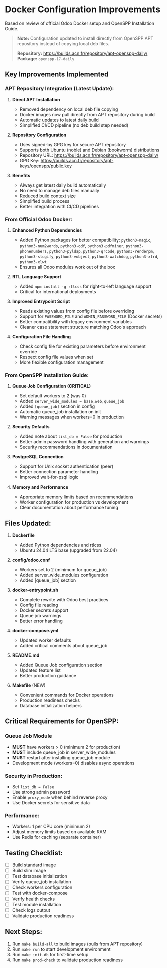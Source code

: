 # Docker Configuration Improvements

Based on review of official Odoo Docker setup and OpenSPP Installation Guide.

> **Note:** Configuration updated to install directly from OpenSPP APT repository instead of copying local deb files.
> 
> **Repository:** https://builds.acn.fr/repository/apt-openspp-daily/
> **Package:** `openspp-17-daily`

## Key Improvements Implemented

### APT Repository Integration (Latest Update):

1. **Direct APT Installation**
   - Removed dependency on local deb file copying
   - Docker images now pull directly from APT repository during build
   - Automatic updates to latest daily build
   - Simplified CI/CD pipeline (no deb build step needed)

2. **Repository Configuration**
   - Uses signed-by GPG key for secure APT repository
   - Supports both Ubuntu (noble) and Debian (bookworm) distributions
   - Repository URL: https://builds.acn.fr/repository/apt-openspp-daily/
   - GPG Key: https://builds.acn.fr/repository/apt-keys/openspp/public.key

3. **Benefits**
   - Always get latest daily build automatically
   - No need to manage deb files manually
   - Reduced build context size
   - Simplified build process
   - Better integration with CI/CD pipelines

### From Official Odoo Docker:

1. **Enhanced Python Dependencies**
   - Added Python packages for better compatibility: `python3-magic`, `python3-num2words`, `python3-odf`, `python3-pdfminer`, `python3-phonenumbers`, `python3-pyldap`, `python3-qrcode`, `python3-renderpm`, `python3-slugify`, `python3-vobject`, `python3-watchdog`, `python3-xlrd`, `python3-xlwt`
   - Ensures all Odoo modules work out of the box

2. **RTL Language Support**
   - Added `npm install -g rtlcss` for right-to-left language support
   - Critical for international deployments

3. **Improved Entrypoint Script**
   - Reads existing values from config file before overriding
   - Support for `PASSWORD_FILE` and `ADMIN_PASSWORD_FILE` (Docker secrets)
   - Better compatibility with legacy environment variables
   - Cleaner case statement structure matching Odoo's approach

4. **Configuration File Handling**
   - Check config file for existing parameters before environment override
   - Respect config file values when set
   - More flexible configuration management

### From OpenSPP Installation Guide:

1. **Queue Job Configuration (CRITICAL)**
   - Set default workers to 2 (was 0)
   - Added `server_wide_modules = base,web,queue_job`
   - Added `[queue_job]` section in config
   - Automatic queue_job installation on init
   - Warning messages when workers=0 in production

2. **Security Defaults**
   - Added note about `list_db = False` for production
   - Better admin password handling with generation and warnings
   - Security recommendations in documentation

3. **PostgreSQL Connection**
   - Support for Unix socket authentication (peer)
   - Better connection parameter handling
   - Improved wait-for-psql logic

4. **Memory and Performance**
   - Appropriate memory limits based on recommendations
   - Worker configuration for production vs development
   - Clear documentation about performance tuning

## Files Updated:

1. **Dockerfile**
   - Added Python dependencies and rtlcss
   - Ubuntu 24.04 LTS base (upgraded from 22.04)

2. **config/odoo.conf**
   - Workers set to 2 (minimum for queue_job)
   - Added server_wide_modules configuration
   - Added [queue_job] section

3. **docker-entrypoint.sh**
   - Complete rewrite with Odoo best practices
   - Config file reading
   - Docker secrets support
   - Queue job warnings
   - Better error handling

4. **docker-compose.yml**
   - Updated worker defaults
   - Added critical comments about queue_job

5. **README.md**
   - Added Queue Job configuration section
   - Updated feature list
   - Better production guidance

6. **Makefile** (NEW)
   - Convenient commands for Docker operations
   - Production readiness checks
   - Database initialization helpers

## Critical Requirements for OpenSPP:

### Queue Job Module
- **MUST** have workers > 0 (minimum 2 for production)
- **MUST** include queue_job in server_wide_modules
- **MUST** restart after installing queue_job module
- Development mode (workers=0) disables async operations

### Security in Production:
- Set `list_db = False`
- Use strong admin password
- Enable `proxy_mode` when behind reverse proxy
- Use Docker secrets for sensitive data

### Performance:
- Workers: 1 per CPU core (minimum 2)
- Adjust memory limits based on available RAM
- Use Redis for caching (separate container)

## Testing Checklist:

- [ ] Build standard image
- [ ] Build slim image  
- [ ] Test database initialization
- [ ] Verify queue_job installation
- [ ] Check workers configuration
- [ ] Test with docker-compose
- [ ] Verify health checks
- [ ] Test module installation
- [ ] Check logs output
- [ ] Validate production readiness

## Next Steps:

1. Run `make build-all` to build images (pulls from APT repository)
2. Run `make run` to start development environment
3. Run `make init-db` for first-time setup
4. Run `make prod-check` to validate production readiness